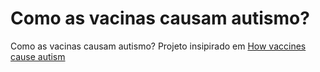 # Como as vacinas causam autismo?
Como as vacinas causam autismo? Projeto insipirado em [How vaccines cause autism](http://howvaccinescauseautism.org/)
